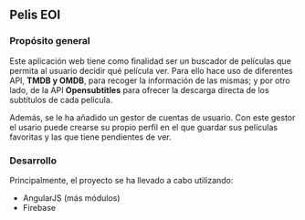 ## Pelis EOI
### Propósito general
Este aplicación web tiene como finalidad ser un buscador de películas que permita al usuario decidir qué película ver. Para ello hace uso de diferentes API, **TMDB y OMDB**, para recoger la información de las mismas; y por otro lado, de la API **Opensubtitles** para ofrecer la descarga directa de los subtítulos de cada película.

Además, se le ha añadido un gestor de cuentas de usuario. Con este gestor el usario puede crearse su propio perfil en el que guardar sus películas favoritas y las que tiene pendientes de ver.

### Desarrollo
Principalmente, el proyecto se ha llevado a cabo utilizando:
- AngularJS (más módulos)
- Firebase
